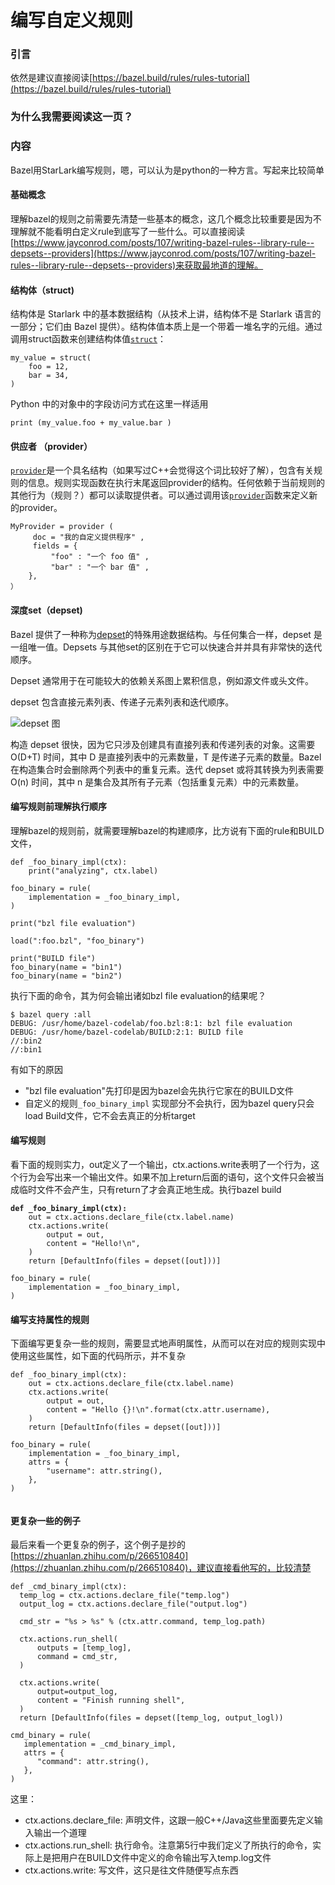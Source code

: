# 编写自定义规则

### 引言

依然是建议直接阅读[https://bazel.build/rules/rules-tutorial](https://bazel.build/rules/rules-tutorial)

### 为什么我需要阅读这一页？



### 内容

Bazel用StarLark编写规则，嗯，可以认为是python的一种方言。写起来比较简单

#### 基础概念

理解bazel的规则之前需要先清楚一些基本的概念，这几个概念比较重要是因为不理解就不能看明白定义rule到底写了一些什么。可以直接阅读[https://www.jayconrod.com/posts/107/writing-bazel-rules--library-rule--depsets--providers](https://www.jayconrod.com/posts/107/writing-bazel-rules--library-rule--depsets--providers)来获取最地道的理解。

#### 结构体（struct)

结构体是 Starlark 中的基本数据结构（从技术上讲，结构体不是 Starlark 语言的一部分；它们由 Bazel 提供）。结构体值本质上是一个带着一堆名字的元组。通过调用struct函数来创建结构体值[`struct`](https://docs.bazel.build/versions/master/skylark/lib/struct.html)：

```
my_value = struct(
    foo = 12,
    bar = 34,
)
```

Python 中的对象中的字段访问方式在这里一样适用

```
print (my_value.foo + my_value.bar )
```

#### 供应者 （provider）

[`provider`](https://docs.bazel.build/versions/master/skylark/lib/Provider.html)是一个具名结构（如果写过C++会觉得这个词比较好了解），包含有关规则的信息。规则实现函数在执行末尾返回provider的结构。任何依赖于当前规则的其他行为（规则？）都可以读取提供者。可以通过调用该[`provider`](https://docs.bazel.build/versions/master/skylark/lib/globals.html#provider)函数来定义新的provider。

```
MyProvider = provider (
     doc = "我的自定义提供程序" ,
     fields = {
         "foo" : "一个 foo 值" ,
         "bar" : "一个 bar 值" ,
    },
）
```

#### 深度set（depset)

Bazel 提供了一种称为[depset](https://docs.bazel.build/versions/master/skylark/lib/depset.html)的特殊用途数据结构。与任何集合一样，depset 是一组唯一值。Depsets 与其他set的区别在于它可以快速合并并具有非常快的迭代顺序。

Depset 通常用于在可能较大的依赖关系图上累积信息，例如源文件或头文件。

depset 包含直接元素列表、传递子元素列表和迭代顺序。

![depset 图](https://www.jayconrod.com/images/depset.png)

构造 depset 很快，因为它只涉及创建具有直接列表和传递列表的对象。这需要 O(D+T) 时间，其中 D 是直接列表中的元素数量，T 是传递子元素的数量。Bazel 在构造集合时会删除两个列表中的重复元素。迭代 depset 或将其转换为列表需要 O(n) 时间，其中 n 是集合及其所有子元素（包括重复元素）中的元素数量。



#### 编写规则前理解执行顺序 <a href="#the_empty_rule" id="the_empty_rule"></a>

理解bazel的规则前，就需要理解bazel的构建顺序，比方说有下面的rule和BUILD文件，

```
def _foo_binary_impl(ctx):
    print("analyzing", ctx.label)

foo_binary = rule(
    implementation = _foo_binary_impl,
)

print("bzl file evaluation")
```

```
load(":foo.bzl", "foo_binary")

print("BUILD file")
foo_binary(name = "bin1")
foo_binary(name = "bin2")
```



执行下面的命令，其为何会输出诸如bzl file evaluation的结果呢？

```
$ bazel query :all
DEBUG: /usr/home/bazel-codelab/foo.bzl:8:1: bzl file evaluation
DEBUG: /usr/home/bazel-codelab/BUILD:2:1: BUILD file
//:bin2
//:bin1
```

有如下的原因

* "bzl file evaluation"先打印是因为bazel会先执行它家在的BUILD文件
* 自定义的规则`_foo_binary_impl` 实现部分不会执行，因为bazel query只会load Build文件，它不会去真正的分析target

#### 编写规则

看下面的规则实力，out定义了一个输出，ctx.actions.write表明了一个行为，这个行为会写出来一个输出文件。如果不加上return后面的语句，这个文件只会被当成临时文件不会产生，只有return了才会真正地生成。执行bazel build

<pre><code><strong>def _foo_binary_impl(ctx):
</strong>    out = ctx.actions.declare_file(ctx.label.name)
    ctx.actions.write(
        output = out,
        content = "Hello!\n",
    )
    return [DefaultInfo(files = depset([out]))]

foo_binary = rule(
    implementation = _foo_binary_impl,
)
</code></pre>



#### 编写支持属性的规则

下面编写更复杂一些的规则，需要显式地声明属性，从而可以在对应的规则实现中使用这些属性，如下面的代码所示，并不复杂

```
def _foo_binary_impl(ctx):
    out = ctx.actions.declare_file(ctx.label.name)
    ctx.actions.write(
        output = out,
        content = "Hello {}!\n".format(ctx.attr.username),
    )
    return [DefaultInfo(files = depset([out]))]

foo_binary = rule(
    implementation = _foo_binary_impl,
    attrs = {
        "username": attr.string(),
    },
)


```



#### 更复杂一些的例子

最后来看一个更复杂的例子，这个例子是抄的[https://zhuanlan.zhihu.com/p/266510840](https://zhuanlan.zhihu.com/p/266510840)，建议直接看他写的，比较清楚

```
def _cmd_binary_impl(ctx):
  temp_log = ctx.actions.declare_file("temp.log")
  output_log = ctx.actions.declare_file("output.log")

  cmd_str = "%s > %s" % (ctx.attr.command, temp_log.path)

  ctx.actions.run_shell(
      outputs = [temp_log],
      command = cmd_str,
  )

  ctx.actions.write(
      output=output_log,
      content = "Finish running shell",
  )
  return [DefaultInfo(files = depset([temp_log, output_logl))

cmd_binary = rule(
   implementation = _cmd_binary_impl,
   attrs = {
      "command": attr.string(),
   },
)

```

这里：

* ctx.actions.declare\_file: 声明文件，这跟一般C++/Java这些里面要先定义输入输出一个道理
* ctx.actions.run\_shell: 执行命令。注意第5行中我们定义了所执行的命令，实际上是把用户在BUILD文件中定义的命令输出写入temp.log文件
* ctx.actions.write: 写文件，这只是往文件随便写点东西

